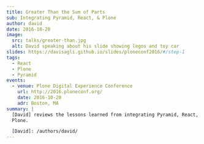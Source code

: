 ```yaml
---
title: Greater Than the Sum of Parts
sub: Integrating Pyramid, React, & Plone
author: david
date: 2016-10-20
image:
  src: talks/greater-than.jpg
  alt: David speaking about his slide showing legos and toy car
slides: https://davisagli.github.io/slides/ploneconf2016/#/step-1
tags:
  - React
  - Plone
  - Pyramid
events:
  - venue: Plone Digital Experience Conference
    url: http://2016.ploneconf.org/
    date: 2016-10-20
    adr: Boston, MA
summary: |
  [David] reviews the lessons learned from integrating Pyramid, React, and
  Plone.

  [David]: /authors/david/
---
```

